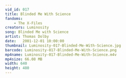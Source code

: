 ```yaml
---
vid_id: 017
title: Blinded Me With Science
fandoms:
    - The X-Files
creators: Luminosity
song: Blinded Me with Science
artist: Thomas Dolby
date:   2001-12-01 10:00:00
thumbnail: Luminosity-017-Blinded-Me-With-Science.jpg
barcode: Luminosity-017-Blinded-Me-With-Science.png
mp4name: Luminosity-017-Blinded-Me-With-Science.m4v
mp4size: 66.08 MB
width: 640
height: 480
---
```



